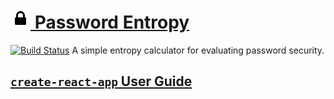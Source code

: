 # [![Icon](public/favicon.png) Password Entropy](http://nickmccurdy.com/password-entropy/)

[![Build Status](https://travis-ci.org/nickmccurdy/password-entropy.svg?branch=master)](https://travis-ci.org/nickmccurdy/password-entropy)
A simple entropy calculator for evaluating password security.

## [`create-react-app` User Guide](https://github.com/facebookincubator/create-react-app/blob/master/packages/react-scripts/template/README.md)
